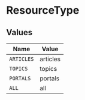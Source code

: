 # ResourceType


## Values

| Name       | Value      |
| ---------- | ---------- |
| `ARTICLES` | articles   |
| `TOPICS`   | topics     |
| `PORTALS`  | portals    |
| `ALL`      | all        |